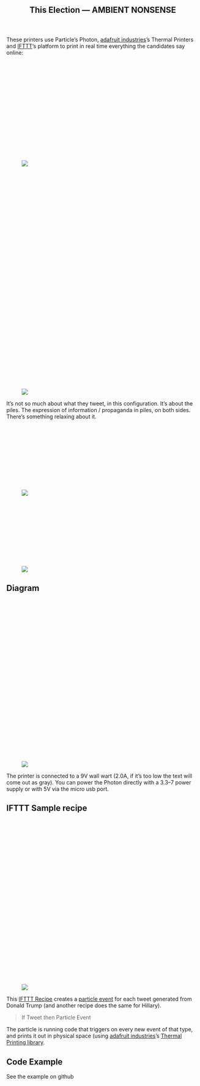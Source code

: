 <body><article class="h-entry">
<header>
<h1 class="p-name">This Election — AMBIENT NONSENSE</h1>
</header>
<section data-field="body" class="e-content">
<section name="739d" class="section section--body section--first section--last"><div class="section-divider layoutSingleColumn"><p name="9775" id="9775" class="graf graf--p graf-after--h3">These printers use Particle’s Photon, <a href="https://medium.com/u/c9914184139c" data-href="https://medium.com/u/c9914184139c" data-anchor-type="2" data-user-id="c9914184139c" data-action="show-user-card" data-action-type="hover" class="markup--user markup--p-user" target="_blank">adafruit industries</a>’s Thermal Printers and <a href="https://medium.com/u/10ab0b09ba3e" data-href="https://medium.com/u/10ab0b09ba3e" data-anchor-type="2" data-user-id="10ab0b09ba3e" data-action="show-user-card" data-action-type="hover" class="markup--user markup--p-user" target="_blank">IFTTT</a>’s platform to print in real time everything the candidates say online:</p></div><div class="section-inner sectionLayout--fullWidth"><figure name="9870" id="9870" class="graf graf--figure graf--layoutFillWidth graf-after--p"><div class="aspectRatioPlaceholder is-locked"><div class="aspectRatioPlaceholder-fill" style="padding-bottom: 60.8%;"></div><img class="graf-image" data-image-id="1*r79ZKNYNCncbUFa_Vd_y3w.jpeg" data-width="4926" data-height="2993" data-is-featured="true" src="https://cdn-images-1.medium.com/max/2000/1*r79ZKNYNCncbUFa_Vd_y3w.jpeg"></div></figure></div><div class="section-inner sectionLayout--outsetColumn"><figure name="5609" id="5609" class="graf graf--figure graf--layoutOutsetCenter graf-after--figure"><div class="aspectRatioPlaceholder is-locked" style="max-width: 1020px; max-height: 1360px;"><div class="aspectRatioPlaceholder-fill" style="padding-bottom: 133.29999999999998%;"></div><img class="graf-image" data-image-id="1*Z3s9rmpouPfL9v8r37ACGw.jpeg" data-width="2448" data-height="3264" src="https://cdn-images-1.medium.com/max/2000/1*Z3s9rmpouPfL9v8r37ACGw.jpeg"></div></figure></div><div class="section-inner layoutSingleColumn"><p name="879e" id="879e" class="graf graf--p graf-after--figure">It’s not so much about what they tweet, in this configuration. It’s about the piles. The expression of information / propaganda in piles, on both sides. There’s something relaxing about it.</p></div><div class="section-inner sectionLayout--outsetRow" data-paragraph-count="2"><figure name="b594" id="b594" class="graf graf--figure graf--layoutOutsetRow is-partialWidth graf-after--p" style="width: 50%;"><div class="aspectRatioPlaceholder is-locked"><div class="aspectRatioPlaceholder-fill" style="padding-bottom: 66.7%;"></div><img class="graf-image" data-image-id="1*HCdbGwZKJUK3ts7hvYCxEQ.jpeg" data-width="5760" data-height="3840" src="https://cdn-images-1.medium.com/max/1200/1*HCdbGwZKJUK3ts7hvYCxEQ.jpeg"></div></figure><figure name="f4bd" id="f4bd" class="graf graf--figure graf--layoutOutsetRowContinue is-partialWidth graf-after--figure" style="width: 50%;"><div class="aspectRatioPlaceholder is-locked"><div class="aspectRatioPlaceholder-fill" style="padding-bottom: 66.7%;"></div><img class="graf-image" data-image-id="1*51VrLn_y0ApJWs64ArnAyQ.jpeg" data-width="5760" data-height="3840" src="https://cdn-images-1.medium.com/max/1200/1*51VrLn_y0ApJWs64ArnAyQ.jpeg"></div></figure></div><div class="section-inner layoutSingleColumn"><h2 name="938a" id="938a" class="graf graf--h3 graf-after--figure">Diagram</h2><figure name="694a" id="694a" class="graf graf--figure graf-after--h3"><div class="aspectRatioPlaceholder is-locked" style="max-width: 700px; max-height: 695px;"><div class="aspectRatioPlaceholder-fill" style="padding-bottom: 99.2%;"></div><img class="graf-image" data-image-id="1*JdCxKtdP8zjxkNCRhov4lQ.png" data-width="1686" data-height="1673" src="https://cdn-images-1.medium.com/max/1600/1*JdCxKtdP8zjxkNCRhov4lQ.png"></div></figure><p name="95f5" id="95f5" class="graf graf--p graf-after--figure">The printer is connected to a 9V wall wart (2.0A, if it’s too low the text will come out as gray). You can power the Photon directly with a 3.3–7 power supply or with 5V via the micro usb port.</p><h2 name="bcd4" id="bcd4" class="graf graf--h3 graf-after--p">IFTTT Sample recipe</h2><figure name="6027" id="6027" class="graf graf--figure graf-after--h3"><div class="aspectRatioPlaceholder is-locked" style="max-width: 700px; max-height: 708px;"><div class="aspectRatioPlaceholder-fill" style="padding-bottom: 101.1%;"></div><img class="graf-image" data-image-id="1*6_H99aAbJGO-FOOZuLHjpg.png" data-width="1426" data-height="1442" src="https://cdn-images-1.medium.com/max/1600/1*6_H99aAbJGO-FOOZuLHjpg.png"></div></figure><p name="cb2f" id="cb2f" class="graf graf--p graf-after--figure">This <a href="http://ifttt.com/" data-href="http://ifttt.com/" class="markup--anchor markup--p-anchor" target="_blank">IFTTT Recipe</a> creates a <a href="https://docs.particle.io/reference/firmware/photon/#particle-subscribe-" data-href="https://docs.particle.io/reference/firmware/photon/#particle-subscribe-" class="markup--anchor markup--p-anchor" target="_blank">particle event</a> for each tweet generated from Donald Trump (and another recipe does the same for Hillary).</p><blockquote name="9c51" id="9c51" class="graf graf--pullquote graf-after--p">If Tweet then Particle Event</blockquote><p name="32a1" id="32a1" class="graf graf--p graf-after--pullquote">The particle is running code that triggers on every new event of that type, and prints it out in physical space (using <a href="https://medium.com/u/c9914184139c" data-href="https://medium.com/u/c9914184139c" data-anchor-type="2" data-user-id="c9914184139c" data-action="show-user-card" data-action-type="hover" class="markup--user markup--p-user" target="_blank">adafruit industries</a>’s <a href="https://learn.adafruit.com/mini-thermal-receipt-printer/microcontroller" data-href="https://learn.adafruit.com/mini-thermal-receipt-printer/microcontroller" class="markup--anchor markup--p-anchor" target="_blank">Thermal Printing library</a>.</p>
<h2 name="3b38" id="3b38" class="graf graf--h3 graf-after--p">Code Example</h2>
<p name="95d4" id="95d4" class="graf graf--p graf-after--h3">See the example on github</p><figure name="708f" id="708f" class="graf graf--figure graf--iframe graf-after--p graf--last"></figure></div></div></section>
</section>
</article>

</body></html>
